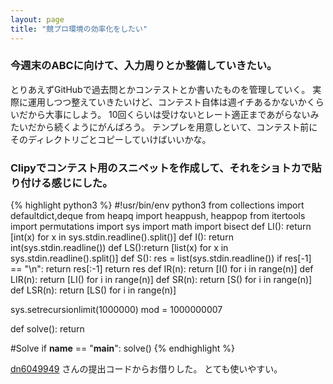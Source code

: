 ```yaml
---
layout: page
title: "競プロ環境の効率化をしたい"
---
```

### 今週末のABCに向けて、入力周りとか整備していきたい。
とりあえずGitHubで過去問とかコンテストとか書いたものを管理していく。
実際に運用しつつ整えていきたいけど、コンテスト自体は週イチあるかないかくらいだから大事にしよう。
10回くらいは受けないとレート適正まであがらないみたいだから続くようにがんばろう。
テンプレを用意しといて、コンテスト前にそのディレクトリごとコピーしていけばいいかな。

### Clipyでコンテスト用のスニペットを作成して、それをショトカで貼り付ける感じにした。

{% highlight python3 %}
#!usr/bin/env python3
from collections import defaultdict,deque
from heapq import heappush, heappop
from itertools import permutations
import sys
import math
import bisect
def LI(): return [int(x) for x in sys.stdin.readline().split()]
def I(): return int(sys.stdin.readline())
def LS():return [list(x) for x in sys.stdin.readline().split()]
def S():
    res = list(sys.stdin.readline())
    if res[-1] == "\n":
        return res[:-1]
    return res
def IR(n):
    return [I() for i in range(n)]
def LIR(n):
    return [LI() for i in range(n)]
def SR(n):
    return [S() for i in range(n)]
def LSR(n):
    return [LS() for i in range(n)]
 
sys.setrecursionlimit(1000000)
mod = 1000000007


def solve():
    return


 
#Solve
if __name__ == "__main__":
    solve()
{% endhighlight %}

[dn6049949](https://atcoder.jp/users/dn6049949)
さんの提出コードからお借りした。
とても使いやすい。
